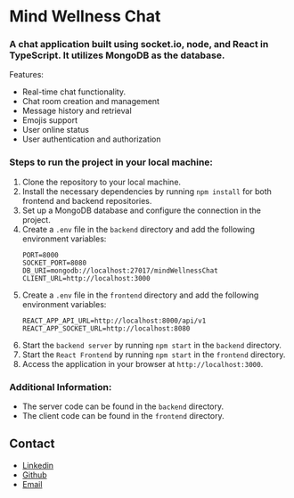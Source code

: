 # Mind Wellness Chat 
### A chat application built using socket.io, node, and React in TypeScript. It utilizes MongoDB as the database.

 Features:
 - Real-time chat functionality.
 - Chat room creation and management
 - Message history and retrieval
 - Emojis support
 - User online status
 - User authentication and authorization

 ### Steps to run the project in your local machine:
 1. Clone the repository to your local machine.
 2. Install the necessary dependencies by running `npm install` for both frontend and backend repositories.
 3. Set up a MongoDB database and configure the connection in the project.
 4. Create a `.env` file in the `backend` directory and add the following environment variables:
    ```
    PORT=8000
    SOCKET_PORT=8080
    DB_URI=mongodb://localhost:27017/mindWellnessChat
    CLIENT_URL=http://localhost:3000
    ```
 5. Create a `.env` file in the `frontend` directory and add the following environment variables:
    ```
    REACT_APP_API_URL=http://localhost:8000/api/v1
    REACT_APP_SOCKET_URL=http://localhost:8080
    ```
 4. Start the `backend server` by running `npm start` in the `backend` directory.
 5. Start the `React Frontend` by running `npm start` in the `frontend` directory.
 6. Access the application in your browser at `http://localhost:3000`.

 ### Additional Information:
 - The server code can be found in the `backend` directory.
 - The client code can be found in the `frontend` directory.


## Contact
- [Linkedin](https://www.linkedin.com/in/rohit-yadav-sde/)
- [Github](https://github.com/rohity123456)
- [Email](mailto:rohity123456@gmail.com)
